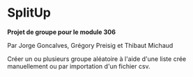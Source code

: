 # SplitUp
**Projet de groupe pour le module 306**

Par Jorge Goncalves, Grégory Preisig et Thibaut Michaud

Créer un ou plusieurs groupe aléatoire à l'aide d'une liste crée manuellement ou
par importation d'un fichier csv.
